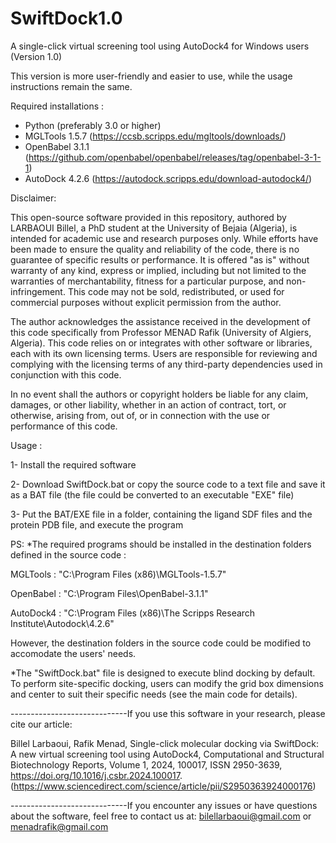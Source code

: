 # SwiftDock1.0
A single-click virtual screening tool using AutoDock4 for Windows users (Version 1.0)

This version is more user-friendly and easier to use, while the usage instructions remain the same.

Required installations :
- Python (preferably 3.0 or higher)
- MGLTools 1.5.7 (https://ccsb.scripps.edu/mgltools/downloads/)
- OpenBabel 3.1.1 (https://github.com/openbabel/openbabel/releases/tag/openbabel-3-1-1)
- AutoDock 4.2.6 (https://autodock.scripps.edu/download-autodock4/)

Disclaimer:

This open-source software provided in this repository, authored by LARBAOUI Billel, a PhD student at the University of Bejaia (Algeria), is intended for academic use and research purposes only. While efforts have been made to ensure the quality and reliability of the code, there is no guarantee of specific results or performance. It is offered "as is" without warranty of any kind, express or implied, including but not limited to the warranties of merchantability, fitness for a particular purpose, and non-infringement. This code may not be sold, redistributed, or used for commercial purposes without explicit permission from the author.

The author acknowledges the assistance received in the development of this code specifically from Professor MENAD Rafik (University of Algiers, Algeria). This code relies on or integrates with other software or libraries, each with its own licensing terms. Users are responsible for reviewing and complying with the licensing terms of any third-party dependencies used in conjunction with this code.

In no event shall the authors or copyright holders be liable for any claim, damages, or other liability, whether in an action of contract, tort, or otherwise, arising from, out of, or in connection with the use or performance of this code.

Usage :

1- Install the required software

2- Download SwiftDock.bat or copy the source code to a text file and save it as a BAT file (the file could be converted to an executable "EXE" file) 

3- Put the BAT/EXE file in a folder, containing the ligand SDF files and the protein PDB file, and execute the program


PS: *The required programs should be installed in the destination folders defined in the source code :

MGLTools : "C:\Program Files (x86)\MGLTools-1.5.7"

OpenBabel : "C:\Program Files\OpenBabel-3.1.1"

AutoDock4 : "C:\Program Files (x86)\The Scripps Research Institute\Autodock\4.2.6"

However, the destination folders in the source code could be modified to accomodate the users' needs.

*The "SwiftDock.bat" file is designed to execute blind docking by default. To perform site-specific docking, users can modify the grid box dimensions and center to suit their specific needs (see the main code for details).   



-----------------------------If you use this software in your research, please cite our article:

Billel Larbaoui, Rafik Menad, Single-click molecular docking via SwiftDock: A new virtual screening tool using AutoDock4, Computational and Structural Biotechnology Reports, Volume 1, 2024, 100017, ISSN 2950-3639, https://doi.org/10.1016/j.csbr.2024.100017. (https://www.sciencedirect.com/science/article/pii/S2950363924000176)

-----------------------------If you encounter any issues or have questions about the software, feel free to contact us at:
bilellarbaoui@gmail.com or menadrafik@gmail.com

